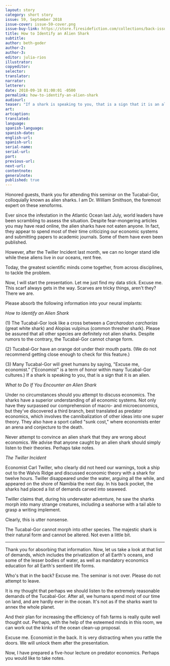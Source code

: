 ```yaml
---
layout: story
category: short story
issue: 59, September 2018
issue-cover: issue-59-cover.png
issue-buy-link: https://store.firesidefiction.com/collections/back-issues/products/fireside-magazine-issue-59-september-2018
title: How to Identify an Alien Shark
subtitle:
author: beth-goder
author-2:
author-3:
editor: julia-rios
illustrator:
copyeditor:
selector:
translator:
narrator:
letterer:
date: 2018-09-18 01:00:01 -0500
permalink: how-to-identify-an-alien-shark
audiourl:
teaser: "If a shark is speaking to you, that is a sign that it is an alien."
art:
artcaption:
translated:
language:
spanish-language:
spanish-date:
english-url:
spanish-url:
serial-name:
serial-url:
part:
previous-url:
next-url:
contentnote:
generalnote:
published: true
---
```


Honored guests, thank you for attending this seminar on the Tucabal-Gor, colloquially known as alien sharks. I am Dr. William Smithson, the foremost expert on these xenoforms.Ever since the infestation in the Atlantic Ocean last July, world leaders have been scrambling to assess the situation. Despite fear-mongering articles you may have read online, the alien sharks have not eaten anyone. In fact, they appear to spend most of their time criticizing our economic systems and submitting papers to academic journals. Some of them have even been published.

However, after the Twiller Incident last month, we can no longer stand idle while these aliens live in our oceans, rent free.

Today, the greatest scientific minds come together, from across disciplines, to tackle the problem.

Now, I will start the presentation. Let me just find my data stick. Excuse me. This scarf always gets in the way. Scarves are tricky things, aren't they? There we are.

Please absorb the following information into your neural implants:

_How to Identify an Alien Shark_

(1) The Tucabal-Gor look like a cross between a _Carcharodon carcharias_ (great white shark) and Alopias vulpinus (common thresher shark). Please be assured that all other species are definitely not alien sharks. Despite rumors to the contrary, the Tucabal-Gor cannot change form.

(2) Tucabal-Gor have an orange dot under their mouth parts. (We do not recommend getting close enough to check for this feature.)

(3) Many Tucabal-Gor will greet humans by saying, "Excuse me, economist." ("Economist" is a term of honor within many Tucabal-Gor cultures.) If a shark is speaking to you, that is a sign that it is an alien. _What to Do If You Encounter an Alien Shark_

Under no circumstances should you attempt to discuss economics. The sharks have a superior understanding of all economic systems. Not only have they surpassed our comprehension of macro- and microeconomics, but they've discovered a third branch, best translated as predator economics, which involves the cannibalization of other ideas into one super theory. They also have a sport called "sunk cost," where economists enter an arena and conjecture to the death.

Never attempt to convince an alien shark that they are wrong about economics. We advise that anyone caught by an alien shark should simply listen to their theories. Perhaps take notes.

_The Twiller Incident_

Economist Carl Twiller, who clearly did not heed our warnings, took a ship out to the Walvis Ridge and discussed economic theory with a shark for twelve hours. Twiller disappeared under the water, arguing all the while, and appeared on the shore of Namibia the next day. In his back pocket, the sharks had placed a list of demands carved into seaweed.

Twiller claims that, during his underwater adventure, he saw the sharks morph into many strange creatures, including a seahorse with a tail able to grasp a writing implement.

Clearly, this is utter nonsense.

The Tucabal-Gor cannot morph into other species. The majestic shark is their natural form and cannot be altered. Not even a little bit.

----

Thank you for absorbing that information. Now, let us take a look at that list of demands, which includes the privatization of all Earth's oceans, and some of the lesser bodies of water, as well as mandatory economics education for all Earth's sentient life forms.

Who's that in the back? Excuse me. The seminar is not over. Please do not attempt to leave.

It is my thought that perhaps we should listen to the extremely reasonable demands of the Tucabal-Gor. After all, we humans spend most of our time on land, and are hardly ever in the ocean. It's not as if the sharks want to annex the whole planet.

And their plan for increasing the efficiency of fish farms is really quite well thought out. Perhaps, with the help of the esteemed minds in this room, we can work out the kinks of the ocean clean-up proposal.

Excuse me. Economist in the back. It is very distracting when you rattle the doors. We will unlock them after the presentation.

Now, I have prepared a five-hour lecture on predator economics. Perhaps you would like to take notes.
